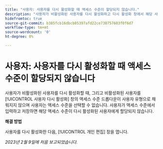 ```yaml
---
title: "사용자: 사용자를 다시 활성화할 때 액세스 수준이 할당되지 않습니다."
description: "사용자가 비활성화된 사용자를 다시 활성화하고 다시 활성화 창에서 해당 사용자에게 액세스 수준을 할당하려고 하면 액세스 수준 드롭다운이 사용자 유형으로 채워지지 않으며 사용자는 액세스 수준을 선택할 수 없습니다. 사용자가 액세스 수준을 입력하고 저장하면 해당 액세스 수준이 다시 활성화된 사용자에게 할당되지 않습니다."
hidefromtoc: true
source-git-commit: b385fcb16dbcb85397afd22ce730757603f0f6d7
workflow-type: tm+mt
source-wordcount: '0'
ht-degree: 0%

---
```



# 사용자: 사용자를 다시 활성화할 때 액세스 수준이 할당되지 않습니다

사용자가 비활성화된 사용자를 다시 활성화할 때, 그리고 비활성화된 사용자를 [!UICONTROL 사용자 다시 활성화] 창의 액세스 수준 드롭다운이 사용자 유형으로 채워지지 않으며 사용자는 액세스 수준을 선택할 수 없습니다. 사용자가 액세스 수준에서 입력하고 저장하면 해당 액세스 수준이 다시 활성화된 사용자에게 할당되지 않습니다.

**해결 방법**

사용자를 다시 활성화한 다음, [!UICONTROL 개인 편집] 창을 엽니다.

_2023년 2월 9일에 처음 보고되었습니다._

